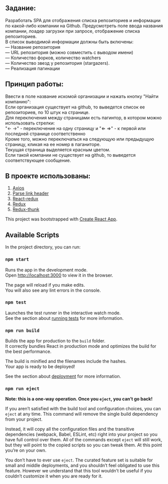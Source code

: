 ## Задание:
Разработать SPA для отображения списка репозиториев и информации по какой-либо компании на Github. Предусмотреть поле ввода названия компании, лоадер загрузки при запросе, отображение списка репозиториев.<br />
В список выводимой информации должны быть включены:<br />
— Название репозитория<br />
— URL репозитория (можно совместить с выводом имени)<br />
— Количество форков, количество watchers<br />
— Количество звезд у репозитория (stargazers).<br />
— Реализация пагинации<br />

## Принцип работы:

Ввести в поле название искомой организации и нажать кнопку "Найти компанию":<br />
Если организация существует на github, то выведется список ее репозиториев, по 10 штук на странице.<br />
Для переключения между страницами есть пагинтор, в котором можно использовать стрелки:  <br />
"← →" - переключение на одну страницу и "⇐ ⇒" - к первой или последней странице соответственно <br />
Кроме того, можно переключаться на следующую или предыдущую страницу, кликая на ее номер в паганиторе.<br />
Текущая страница выделяется красным цветом.<br />
Если такой компании не существует на github, то выведется соответствующее сообщение.<br />

## В проекте использованы:
1. [Axios](https://github.com/axios/axios)
2. [Parse link header](https://www.npmjs.com/package/parse-link-header)
3. [React-redux](https://github.com/reduxjs/react-redux)
4. [Redux](https://github.com/reduxjs/redux)
5. [Redux-thunk](https://github.com/reduxjs/redux-thunk)

This project was bootstrapped with [Create React App](https://github.com/facebook/create-react-app).

## Available Scripts

In the project directory, you can run:

### `npm start`

Runs the app in the development mode.<br />
Open [http://localhost:3000](http://localhost:3000) to view it in the browser.

The page will reload if you make edits.<br />
You will also see any lint errors in the console.

### `npm test`

Launches the test runner in the interactive watch mode.<br />
See the section about [running tests](https://facebook.github.io/create-react-app/docs/running-tests) for more information.

### `npm run build`

Builds the app for production to the `build` folder.<br />
It correctly bundles React in production mode and optimizes the build for the best performance.

The build is minified and the filenames include the hashes.<br />
Your app is ready to be deployed!

See the section about [deployment](https://facebook.github.io/create-react-app/docs/deployment) for more information.

### `npm run eject`

**Note: this is a one-way operation. Once you `eject`, you can’t go back!**

If you aren’t satisfied with the build tool and configuration choices, you can `eject` at any time. This command will remove the single build dependency from your project.

Instead, it will copy all the configuration files and the transitive dependencies (webpack, Babel, ESLint, etc) right into your project so you have full control over them. All of the commands except `eject` will still work, but they will point to the copied scripts so you can tweak them. At this point you’re on your own.

You don’t have to ever use `eject`. The curated feature set is suitable for small and middle deployments, and you shouldn’t feel obligated to use this feature. However we understand that this tool wouldn’t be useful if you couldn’t customize it when you are ready for it.
